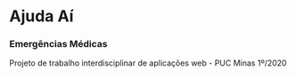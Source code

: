 # Ajuda Aí
### Emergências Médicas

Projeto de trabalho interdisciplinar de aplicações web - PUC Minas 1º/2020
